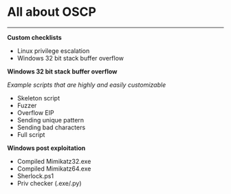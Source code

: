 # All about OSCP

----

**Custom checklists**

- Linux privilege escalation
- Windows 32 bit stack buffer overflow

**Windows 32 bit stack buffer overflow**

*Example scripts that are highly and easily customizable*

- Skeleton script
- Fuzzer
- Overflow EIP
- Sending unique pattern
- Sending bad characters
- Full script

**Windows post exploitation**

- Compiled Mimikatz32.exe
- Compiled Mimikatz64.exe
- Sherlock.ps1
- Priv checker (.exe/.py)
